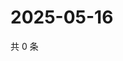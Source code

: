 # 2025-05-16

共 0 条

<!-- BEGIN ZHIHUVIDEO -->
<!-- 最后更新时间 Fri May 16 2025 05:10:48 GMT+0800 (China Standard Time) -->

<!-- END ZHIHUVIDEO -->
